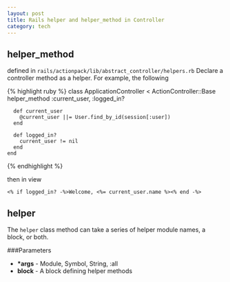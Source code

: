 ```yaml
---
layout: post
title: Rails helper and helper_method in Controller
category: tech
---
```

## helper_method
defined in `rails/actionpack/lib/abstract_controller/helpers.rb`
Declare a controller method as a helper. For example, the following

{% highlight ruby %}
    class ApplicationController < ActionController::Base
      helper_method :current_user, :logged_in?

      def current_user
        @current_user ||= User.find_by_id(session[:user])
      end

      def logged_in?
        current_user != nil
      end
    end
{% endhighlight %}

then in view

    <% if logged_in? -%>Welcome, <%= current_user.name %><% end -%>

## helper
The `helper` class method can take a series of helper module names, a block, or both.

###Parameters
* **\*args** - Module, Symbol, String, :all
* **block** - A block defining helper methods
